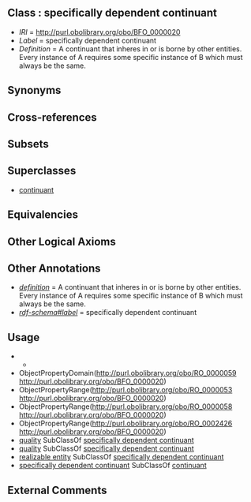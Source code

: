 
## Class : specifically dependent continuant

 * *IRI* = http://purl.obolibrary.org/obo/BFO_0000020
 * *Label* = specifically dependent continuant
 * *Definition* = A continuant that inheres in or is borne by other entities. Every instance of A requires some specific instance of B which must always be the same.

## Synonyms


## Cross-references


## Subsets


## Superclasses

 * [continuant](../../BFO/02/BFO_0000002.md)

## Equivalencies


## Other Logical Axioms


## Other Annotations

 * *[definition](../../IAO/15/IAO_0000115.md)* = A continuant that inheres in or is borne by other entities. Every instance of A requires some specific instance of B which must always be the same.
 * *[rdf-schema#label](../../el/rdf-schema#label.md)* = specifically dependent continuant

## Usage

 * -
 * ObjectPropertyDomain(<http://purl.obolibrary.org/obo/RO_0000059> <http://purl.obolibrary.org/obo/BFO_0000020>)
 * ObjectPropertyRange(<http://purl.obolibrary.org/obo/RO_0000053> <http://purl.obolibrary.org/obo/BFO_0000020>)
 * ObjectPropertyRange(<http://purl.obolibrary.org/obo/RO_0000058> <http://purl.obolibrary.org/obo/BFO_0000020>)
 * ObjectPropertyRange(<http://purl.obolibrary.org/obo/RO_0002426> <http://purl.obolibrary.org/obo/BFO_0000020>)
 * [quality](../../BFO/19/BFO_0000019.md) SubClassOf [specifically dependent continuant](../../BFO/20/BFO_0000020.md)
 * [quality](../../PATO/01/PATO_0000001.md) SubClassOf [specifically dependent continuant](../../BFO/20/BFO_0000020.md)
 * [realizable entity](../../BFO/17/BFO_0000017.md) SubClassOf [specifically dependent continuant](../../BFO/20/BFO_0000020.md)
 * [specifically dependent continuant](../../BFO/20/BFO_0000020.md) SubClassOf [continuant](../../BFO/02/BFO_0000002.md)

## External Comments

